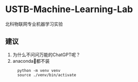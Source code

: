 # USTB-Machine-Learning-Lab

北科物联网专业机器学习实验

## 建议

1. 为什么不问问万能的ChatGPT呢？
2. anaconda🐶都不装
    ```shell
      python -m venv venv
      source ./venv/bin/activate
    ```

